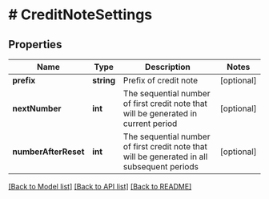 # # CreditNoteSettings

## Properties

Name | Type | Description | Notes
------------ | ------------- | ------------- | -------------
**prefix** | **string** | Prefix of credit note | [optional]
**nextNumber** | **int** | The sequential number of first credit note that will be generated in current period | [optional]
**numberAfterReset** | **int** | The sequential number of first credit note that will be generated in all subsequent periods | [optional]

[[Back to Model list]](../../README.md#models) [[Back to API list]](../../README.md#endpoints) [[Back to README]](../../README.md)
